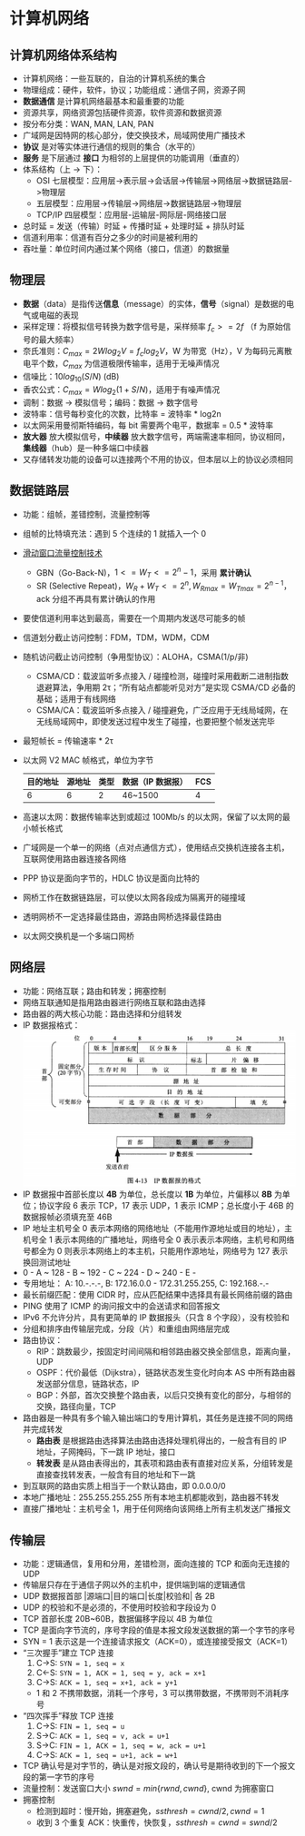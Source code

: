# 计算机网络

## 计算机网络体系结构

* 计算机网络：一些互联的，自治的计算机系统的集合
* 物理组成：硬件，软件，协议；功能组成：通信子网，资源子网
* **数据通信** 是计算机网络最基本和最重要的功能
* 资源共享，网络资源包括硬件资源，软件资源和数据资源
* 按分布分类：WAN, MAN, LAN, PAN
* 广域网是因特网的核心部分，使交换技术，局域网使用广播技术
* **协议** 是对等实体进行通信的规则的集合（水平的）
* **服务** 是下层通过 **接口** 为相邻的上层提供的功能调用（垂直的）
* 体系结构（上 -> 下）：
  * OSI 七层模型：应用层->表示层->会话层->传输层->网络层->数据链路层->物理层
  * 五层模型：应用层->传输层->网络层->数据链路层->物理层
  * TCP/IP 四层模型：应用层-运输层-网际层-网络接口层
* 总时延 = 发送（传输）时延 + 传播时延 + 处理时延 + 排队时延
* 信道利用率：信道有百分之多少的时间是被利用的
* 吞吐量：单位时间内通过某个网络（接口，信道）的数据量

## 物理层

* **数据**（data）是指传送**信息**（message）的实体，**信号**（signal）是数据的电气或电磁的表现
* 采样定理：将模拟信号转换为数字信号是，采样频率 $f_c >= 2f$ （f 为原始信号的最大频率）
* 奈氏准则：$C_{max} = 2Wlog_2V = f_clog_2V$，W 为带宽（Hz），V 为每码元离散电平个数，$C_{max}$ 为信道极限传输率，适用于无噪声情况
* 信噪比：$10log_{10}(S/N)$ (dB)
* 香农公式：$C_{max} = Wlog_2(1+S/N)$，适用于有噪声情况
* 调制：数据 -> 模拟信号；编码：数据 -> 数字信号
* 波特率：信号每秒变化的次数，比特率 = 波特率 * log2n
* 以太网采用曼彻斯特编码，每 bit 需要两个电平，数据率 = 0.5 * 波特率
* **放大器** 放大模拟信号，**中续器** 放大数字信号，两端需速率相同，协议相同，**集线器**（hub）是一种多端口中续器
* 又存储转发功能的设备可以连接两个不用的协议，但本层以上的协议必须相同

## 数据链路层

* 功能：组帧，差错控制，流量控制等
* 组帧的比特填充法：遇到 5 个连续的 1 就插入一个 0
* [滑动窗口流量控制技术](https://blog.yfxie.com/comparison-of-network-gbn-sr-and-tcp/)
  * GBN（Go-Back-N)，$1 <= W_T <=2^n-1$，采用 **累计确认**
  * SR (Selective Repeat)，$W_R + W_T <= 2^n, W_{Rmax}=W_{Tmax}=2^{n-1}$，ack 分组不再具有累计确认的作用
* 要使信道利用率达到最高，需要在一个周期内发送尽可能多的帧
* 信道划分截止访问控制：FDM，TDM，WDM，CDM
* 随机访问截止访问控制（争用型协议）：ALOHA，CSMA(1/p/非)
  * CSMA/CD：载波监听多点接入 / 碰撞检测，碰撞时采用截断二进制指数退避算法，争用期 2τ；“所有站点都能听见对方”是实现 CSMA/CD 必备的基础；适用于有线网络
  * CSMA/CA：载波监听多点接入 / 碰撞避免，广泛应用于无线局域网，在无线局域网中，即使发送过程中发生了碰撞，也要把整个帧发送完毕
* 最短帧长 = 传输速率 * 2τ
* 以太网 V2 MAC 帧格式，单位为字节

  |目的地址|源地址|类型|数据（IP 数据报）|FCS|
  |---|---|---|---|---|
  |6|6|2|46~1500|4|

* 高速以太网：数据传输率达到或超过 100Mb/s 的以太网，保留了以太网的最小帧长格式
* 广域网是一个单一的网络（点对点通信方式），使用结点交换机连接各主机，互联网使用路由器连接各网络
* PPP 协议是面向字节的，HDLC 协议是面向比特的
* 网桥工作在数据链路层，可以使以太网各段成为隔离开的碰撞域
* 透明网桥不一定选择最佳路由，源路由网桥选择最佳路由
* 以太网交换机是一个多端口网桥

## 网络层

* 功能：网络互联；路由和转发；拥塞控制
* 网络互联通知是指用路由器进行网络互联和路由选择
* 路由器的两大核心功能：路由选择和分组转发
* IP 数据报格式：
   ![image](https://raw.githubusercontent.com/csJd/res/master/pic/85c05fb1-5546-4c50-9221-21f231cdc8c5.1ca155j5ug8.jpg)
* IP 数据报中首部长度以 **4B** 为单位，总长度以 **1B** 为单位，片偏移以 **8B** 为单位；协议字段 6 表示 TCP，17 表示 UDP，1 表示 ICMP；总长度小于 46B 的数据报帧必须填充至 46B
* IP 地址主机号全 0 表示本网络的网络地址（不能用作源地址或目的地址），主机号全 1 表示本网络的广播地址，网络号全 0 表示表示本网络，主机号和网络号都全为 0 则表示本网络上的本主机，只能用作源地址，网络号为 127 表示换回测试地址
* 0 - A ~ 128 - B ~ 192 - C ~ 224 - D ~ 240 - E -
* 专用地址： A: 10.-.-.-, B: 172.16.0.0 - 172.31.255.255, C: 192.168.-.-
* 最长前缀匹配：使用 CIDR 时，应从匹配结果中选择具有最长网络前缀的路由
* PING 使用了 ICMP 的询问报文中的会送请求和回答报文
* IPv6 不允许分片，具有更简单的 IP 数据报头（只含 8 个字段），没有校验和
* 分组和排序由传输层完成，分段（片）和重组由网络层完成
* 路由协议：
  * RIP：跳数最少，按固定时间间隔和相邻路由器交换全部信息，距离向量，UDP
  * OSPF：代价最低（Dijkstra），链路状态发生变化时向本 AS 中所有路由器发送部分信息，链路状态，IP
  * BGP：外部，首次交换整个路由表，以后只交换有变化的部分，与相邻的交换，路径向量，TCP
* 路由器是一种具有多个输入输出端口的专用计算机，其任务是连接不同的网络并完成转发
  * **路由表** 是根据路由选择算法由路由选择处理机得出的，一般含有目的 IP 地址，子网掩码，下一跳 IP 地址，接口
  * **转发表** 是从路由表得出的，其表项和路由表有直接对应关系，分组转发是直接查找转发表，一般含有目的地址和下一跳
* 到互联网的路由实质上相当于一个默认路由，即 0.0.0.0/0
* 本地广播地址：255.255.255.255 所有本地主机都能收到，路由器不转发
* 直接广播地址：主机号全 1，用于任何网络向该网络上所有主机发送广播报文

## 传输层

* 功能：逻辑通信，复用和分用，差错检测，面向连接的 TCP 和面向无连接的 UDP
* 传输层只存在于通信子网以外的主机中，提供端到端的逻辑通信
* UDP 数据报首部 |源端口|目的端口|长度|校验和| 各 2B
* UDP 的校验和不是必须的，不使用时校验和字段设为 0
* TCP 首部长度 20B~60B，数据偏移字段以 4B 为单位
* TCP 是面向字节流的，序号字段的值是本报文段发送数据的第一个字节的序号
* SYN = 1 表示这是一个连接请求报文（ACK=0），或连接接受报文（ACK=1）
* “三次握手”建立 TCP 连接
  1. C->S: `SYN = 1, seq = x`
  2. C<-S: `SYN = 1, ACK = 1, seq = y, ack = x+1`
  3. C->S: `ACK = 1, seq = x+1, ack = y+1`
  * 1 和 2 不携带数据，消耗一个序号，3 可以携带数据，不携带则不消耗序号
* “四次挥手”释放 TCP 连接
  1. C->S: `FIN = 1, seq = u`
  2. S->C: `ACK = 1, seq = v, ack = u+1`
  3. S->C: `FIN = 1, ACK = 1, seq = w, ack = u+1`
  4. C->S: `ACK = 1, seq = u+1, ack = w+1`
* TCP 确认号是对字节的，确认是对报文段的，确认号是期待收到的下一个报文段的第一字节的序号
* 流量控制：发送窗口大小 $swnd = min\{rwnd, cwnd\}$, cwnd 为拥塞窗口
* 拥塞控制
  * 检测到超时：慢开始，拥塞避免，$ssthresh = cwnd/2, cwnd = 1$
  * 收到 3 个重复 ACK：快重传，快恢复，$ssthresh = cwnd = swnd/2$
